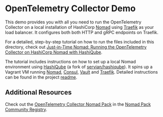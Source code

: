 # OpenTelemetry Collector Demo

This demo provides you with all you need to run the OpenTelemetry Collector on a local installation of HashiCorp [Nomad](https://nomadproject.io) using [Traefik](https://traefik.io) as your load balancer. It configures both both HTTP and gRPC endpoints on Traefik.

For a detailed, step-by-step tutorial on how to run the files included in this directory, check out [Just-in-Time Nomad: Running the OpenTelemetry Collector on HashiCorp Nomad with HashiQube](https://storiesfromtheherd.com/just-in-time-nomad-running-the-opentelemetry-collector-on-hashicorp-nomad-with-hashiqube-4eaf009b8382).

The tutorial includes instructions on how to set up a local Nomad environment using [HashiQube](https://github.com/avillela/hashiqube) (a fork of [servian/hashiqube](https://github.com/servian/hashiqube)). It spins up a Vagrant VM running [Nomad](https://nomadproject.io), [Consul](https://www.consul.io),  [Vault](https://www.vaultproject.io) and [Traefik](https://traefik.io). Detailed instructions can be found in the project [readme](https://github.com/avillela/hashiqube#readme).


## Additional Resources

Check out the [OpenTelemetry Collector Nomad Pack](https://github.com/hashicorp/nomad-pack-community-registry/tree/main/packs/opentelemetry_collector) in the [Nomad Pack Community Registry](https://github.com/hashicorp/nomad-pack-community-registry).